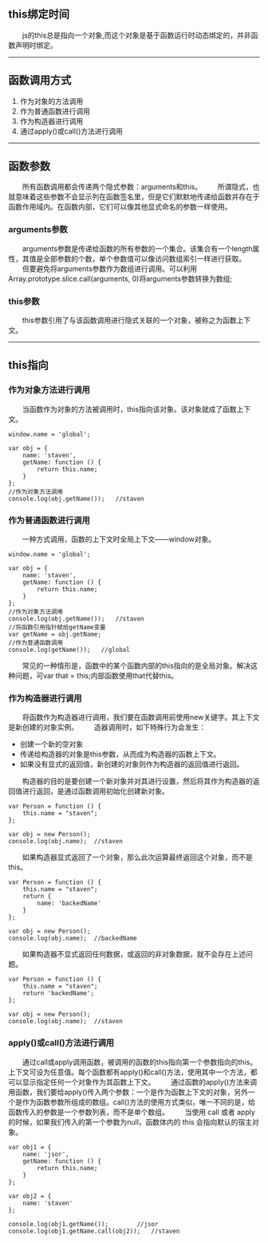 ## **this绑定时间**
&emsp;&emsp;js的this总是指向一个对象,而这个对象是基于函数运行时动态绑定的，并非函数声明时绑定。

----------
## **函数调用方式**

 1. 作为对象的方法调用
 2. 作为普通函数进行调用
 3. 作为构造器进行调用
 4. 通过apply()或call()方法进行调用

----------
## **函数参数**
&emsp;&emsp;所有函数调用都会传递两个隐式参数：arguments和this。
&emsp;&emsp;所谓隐式，也就意味着这些参数不会显示列在函数签名里，但是它们默默地传递给函数并存在于函数作用域内。在函数内部，它们可以像其他显式命名的参数一样使用。 
### arguments参数
&emsp;&emsp;arguments参数是传递给函数的所有参数的一个集合。该集合有一个length属性，其值是全部参数的个数，单个参数值可以像访问数组索引一样进行获取。
&emsp;&emsp;但要避免将arguments参数作为数组进行调用。可以利用Array.prototype.slice.call(arguments, 0)将arguments参数转换为数组;
### this参数
&emsp;&emsp;this参数引用了与该函数调用进行隐式关联的一个对象，被称之为函数上下文。

----------
## **this指向**
### 作为对象方法进行调用
&emsp;&emsp;当函数作为对象的方法被调用时，this指向该对象。该对象就成了函数上下文。
```
window.name = 'global';

var obj = {
	name: 'staven',
	getName: function () {
		return this.name;
	}
};
//作为对象方法调用
console.log(obj.getName());   //staven

```
### 作为普通函数进行调用
&emsp;&emsp;一种方式调用，函数的上下文时全局上下文——window对象。
```
window.name = 'global';

var obj = {
	name: 'staven',
	getName: function () {
		return this.name;
	}
};
//作为对象方法调用
console.log(obj.getName());   //staven
//将函数引用指针赋给getName变量
var getName = obj.getName;
//作为普通函数调用
console.log(getName());   //global
```
&emsp;&emsp;常见的一种情形是，函数中的某个函数内部的this指向的是全局对象。解决这种问题，可var that = this;内部函数使用that代替this。

### 作为构造器进行调用
&emsp;&emsp;将函数作为构造器进行调用，我们要在函数调用前使用new关键字。其上下文是新创建的对象实例。
&emsp;&emsp;造器调用时，如下特殊行为会发生：

 - 创建一个新的空对象
 - 传递给构造器的对象是this参数，从而成为构造器的函数上下文。
 - 如果没有显式的返回值，新创建的对象则作为构造器的返回值进行返回。
 
&emsp;&emsp;构造器的目的是要创建一个新对象并对其进行设置，然后将其作为构造器的返回值进行返回，是通过函数调用初始化创建新对象。
```
var Person = function () {
	this.name = "staven";
};

var obj = new Person();
console.log(obj.name);  //staven
```
&emsp;&emsp;如果构造器显式返回了一个对象，那么此次运算最终返回这个对象，而不是this。
```
var Person = function () {
	this.name = "staven";
	return {
		name: 'backedName'
	}
};

var obj = new Person();
console.log(obj.name);  //backedName
```
&emsp;&emsp;如果构造器不显式返回任何数据，或返回的非对象数据，就不会存在上述问题。
```
var Person = function () {
	this.name = "staven";
	return 'backedName';
};

var obj = new Person();
console.log(obj.name);  //staven
```
### apply()或call()方法进行调用
&emsp;&emsp;通过call或apply调用函数，被调用的函数的this指向第一个参数指向的this。上下文可设为任意值。每个函数都有apply()和call()方法，使用其中一个方法，都可以显示指定任何一个对象作为其函数上下文。
&emsp;&emsp;通过函数的apply()方法来调用函数，我们要给apply()传入两个参数：一个是作为函数上下文的对象，另外一个是作为函数参数所组成的数组。call()方法的使用方式类似，唯一不同的是，给函数传入的参数是一个参数列表，而不是单个数组。
&emsp;&emsp;当使用 call 或者 apply 的时候，如果我们传入的第一个参数为null，函数体内的 this 会指向默认的宿主对象。
```
var obj1 = {
	name: 'jsor',
	getName: function () {
		return this.name;
	}
};

var obj2 = {
	name: 'staven'
};

console.log(obj1.getName());        //jsor
console.log(obj1.getName.call(obj2));   //staven
```
